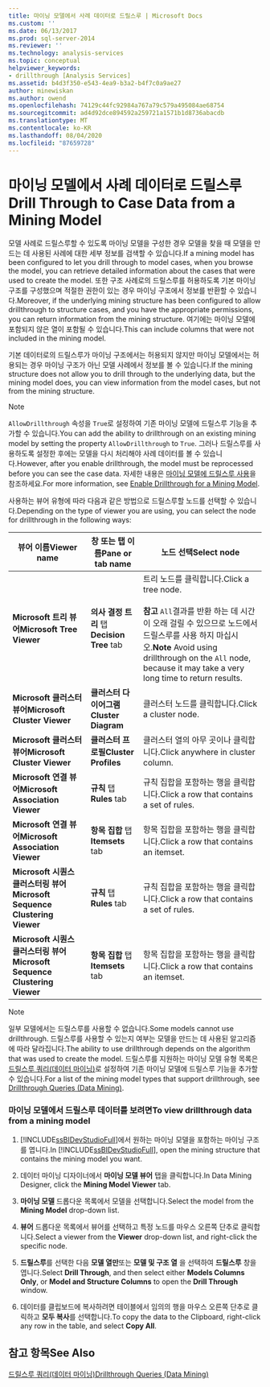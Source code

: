 ```yaml
---
title: 마이닝 모델에서 사례 데이터로 드릴스루 | Microsoft Docs
ms.custom: ''
ms.date: 06/13/2017
ms.prod: sql-server-2014
ms.reviewer: ''
ms.technology: analysis-services
ms.topic: conceptual
helpviewer_keywords:
- drillthrough [Analysis Services]
ms.assetid: b4d3f350-e543-4ea9-b3a2-b4f7c0a9ae27
author: minewiskan
ms.author: owend
ms.openlocfilehash: 74129c44fc92984a767a79c579a495084ae68754
ms.sourcegitcommit: ad4d92dce894592a259721a1571b1d8736abacdb
ms.translationtype: MT
ms.contentlocale: ko-KR
ms.lasthandoff: 08/04/2020
ms.locfileid: "87659728"
---
```

# <a name="drill-through-to-case-data-from-a-mining-model"></a><span data-ttu-id="161db-102">마이닝 모델에서 사례 데이터로 드릴스루</span><span class="sxs-lookup"><span data-stu-id="161db-102">Drill Through to Case Data from a Mining Model</span></span>
  <span data-ttu-id="161db-103">모델 사례로 드릴스루할 수 있도록 마이닝 모델을 구성한 경우 모델을 찾을 때 모델을 만드는 데 사용된 사례에 대한 세부 정보를 검색할 수 있습니다.</span><span class="sxs-lookup"><span data-stu-id="161db-103">If a mining model has been configured to let you drill through to model cases, when you browse the model, you can retrieve detailed information about the cases that were used to create the model.</span></span> <span data-ttu-id="161db-104">또한 구조 사례로의 드릴스루를 허용하도록 기본 마이닝 구조를 구성했으며 적절한 권한이 있는 경우 마이닝 구조에서 정보를 반환할 수 있습니다.</span><span class="sxs-lookup"><span data-stu-id="161db-104">Moreover, if the underlying mining structure has been configured to allow drillthrough to structure cases, and you have the appropriate permissions, you can return information from the mining structure.</span></span> <span data-ttu-id="161db-105">여기에는 마이닝 모델에 포함되지 않은 열이 포함될 수 있습니다.</span><span class="sxs-lookup"><span data-stu-id="161db-105">This can include columns that were not included in the mining model.</span></span>  
  
 <span data-ttu-id="161db-106">기본 데이터로의 드릴스루가 마이닝 구조에서는 허용되지 않지만 마이닝 모델에서는 허용되는 경우 마이닝 구조가 아닌 모델 사례에서 정보를 볼 수 있습니다.</span><span class="sxs-lookup"><span data-stu-id="161db-106">If the mining structure does not allow you to drill through to the underlying data, but the mining model does, you can view information from the model cases, but not from the mining structure.</span></span>  
  
> [!NOTE]  
>  <span data-ttu-id="161db-107">`AllowDrillthrough` 속성을 `True`로 설정하여 기존 마이닝 모델에 드릴스루 기능을 추가할 수 있습니다.</span><span class="sxs-lookup"><span data-stu-id="161db-107">You can add the ability to drillthrough on an existing mining model by setting the property `AllowDrillthrough` to `True`.</span></span> <span data-ttu-id="161db-108">그러나 드릴스루를 사용하도록 설정한 후에는 모델을 다시 처리해야 사례 데이터를 볼 수 있습니다.</span><span class="sxs-lookup"><span data-stu-id="161db-108">However, after you enable drillthrough, the model must be reprocessed before you can see the case data.</span></span> <span data-ttu-id="161db-109">자세한 내용은 [마이닝 모델에 드릴스루 사용](enable-drillthrough-for-a-mining-model.md)을 참조하세요.</span><span class="sxs-lookup"><span data-stu-id="161db-109">For more information, see [Enable Drillthrough for a Mining Model](enable-drillthrough-for-a-mining-model.md).</span></span>  
  
 <span data-ttu-id="161db-110">사용하는 뷰어 유형에 따라 다음과 같은 방법으로 드릴스루할 노드를 선택할 수 있습니다.</span><span class="sxs-lookup"><span data-stu-id="161db-110">Depending on the type of viewer you are using, you can select the node for drillthrough in the following ways:</span></span>  
  
|<span data-ttu-id="161db-111">뷰어 이름</span><span class="sxs-lookup"><span data-stu-id="161db-111">Viewer name</span></span>|<span data-ttu-id="161db-112">창 또는 탭 이름</span><span class="sxs-lookup"><span data-stu-id="161db-112">Pane or tab name</span></span>|<span data-ttu-id="161db-113">노드 선택</span><span class="sxs-lookup"><span data-stu-id="161db-113">Select node</span></span>|  
|-----------------|----------------------|-----------------|  
|<span data-ttu-id="161db-114">**Microsoft 트리 뷰어**</span><span class="sxs-lookup"><span data-stu-id="161db-114">**Microsoft Tree Viewer**</span></span>|<span data-ttu-id="161db-115">**의사 결정 트리** 탭</span><span class="sxs-lookup"><span data-stu-id="161db-115">**Decision Tree** tab</span></span>|<span data-ttu-id="161db-116">트리 노드를 클릭합니다.</span><span class="sxs-lookup"><span data-stu-id="161db-116">Click a tree node.</span></span><br /><br /> <span data-ttu-id="161db-117">**참고** `All`결과를 반환 하는 데 시간이 오래 걸릴 수 있으므로 노드에서 드릴스루를 사용 하지 마십시오.</span><span class="sxs-lookup"><span data-stu-id="161db-117">**Note** Avoid using drillthrough on the `All` node, because it may take a very long time to return results.</span></span>|  
|<span data-ttu-id="161db-118">**Microsoft 클러스터 뷰어**</span><span class="sxs-lookup"><span data-stu-id="161db-118">**Microsoft Cluster Viewer**</span></span>|<span data-ttu-id="161db-119">**클러스터 다이어그램**</span><span class="sxs-lookup"><span data-stu-id="161db-119">**Cluster Diagram**</span></span>|<span data-ttu-id="161db-120">클러스터 노드를 클릭합니다.</span><span class="sxs-lookup"><span data-stu-id="161db-120">Click a cluster node.</span></span>|  
|<span data-ttu-id="161db-121">**Microsoft 클러스터 뷰어**</span><span class="sxs-lookup"><span data-stu-id="161db-121">**Microsoft Cluster Viewer**</span></span>|<span data-ttu-id="161db-122">**클러스터 프로필**</span><span class="sxs-lookup"><span data-stu-id="161db-122">**Cluster Profiles**</span></span>|<span data-ttu-id="161db-123">클러스터 열의 아무 곳이나 클릭합니다.</span><span class="sxs-lookup"><span data-stu-id="161db-123">Click anywhere in cluster column.</span></span>|  
|<span data-ttu-id="161db-124">**Microsoft 연결 뷰어**</span><span class="sxs-lookup"><span data-stu-id="161db-124">**Microsoft Association Viewer**</span></span>|<span data-ttu-id="161db-125">**규칙** 탭</span><span class="sxs-lookup"><span data-stu-id="161db-125">**Rules** tab</span></span>|<span data-ttu-id="161db-126">규칙 집합을 포함하는 행을 클릭합니다.</span><span class="sxs-lookup"><span data-stu-id="161db-126">Click a row that contains a set of rules.</span></span>|  
|<span data-ttu-id="161db-127">**Microsoft 연결 뷰어**</span><span class="sxs-lookup"><span data-stu-id="161db-127">**Microsoft Association Viewer**</span></span>|<span data-ttu-id="161db-128">**항목 집합** 탭</span><span class="sxs-lookup"><span data-stu-id="161db-128">**Itemsets** tab</span></span>|<span data-ttu-id="161db-129">항목 집합을 포함하는 행을 클릭합니다.</span><span class="sxs-lookup"><span data-stu-id="161db-129">Click a row that contains an itemset.</span></span>|  
|<span data-ttu-id="161db-130">**Microsoft 시퀀스 클러스터링 뷰어**</span><span class="sxs-lookup"><span data-stu-id="161db-130">**Microsoft Sequence Clustering Viewer**</span></span>|<span data-ttu-id="161db-131">**규칙** 탭</span><span class="sxs-lookup"><span data-stu-id="161db-131">**Rules** tab</span></span>|<span data-ttu-id="161db-132">규칙 집합을 포함하는 행을 클릭합니다.</span><span class="sxs-lookup"><span data-stu-id="161db-132">Click a row that contains a set of rules.</span></span>|  
|<span data-ttu-id="161db-133">**Microsoft 시퀀스 클러스터링 뷰어**</span><span class="sxs-lookup"><span data-stu-id="161db-133">**Microsoft Sequence Clustering Viewer**</span></span>|<span data-ttu-id="161db-134">**항목 집합** 탭</span><span class="sxs-lookup"><span data-stu-id="161db-134">**Itemsets** tab</span></span>|<span data-ttu-id="161db-135">항목 집합을 포함하는 행을 클릭합니다.</span><span class="sxs-lookup"><span data-stu-id="161db-135">Click a row that contains an itemset.</span></span>|  
  
> [!NOTE]  
>  <span data-ttu-id="161db-136">일부 모델에서는 드릴스루를 사용할 수 없습니다.</span><span class="sxs-lookup"><span data-stu-id="161db-136">Some models cannot use drillthrough.</span></span> <span data-ttu-id="161db-137">드릴스루를 사용할 수 있는지 여부는 모델을 만드는 데 사용된 알고리즘에 따라 달라집니다.</span><span class="sxs-lookup"><span data-stu-id="161db-137">The ability to use drillthrough depends on the algorithm that was used to create the model.</span></span> <span data-ttu-id="161db-138">드릴스루를 지원하는 마이닝 모델 유형 목록은 [드릴스루 쿼리&#40;데이터 마이닝&#41;](drillthrough-queries-data-mining.md)로 설정하여 기존 마이닝 모델에 드릴스루 기능을 추가할 수 있습니다.</span><span class="sxs-lookup"><span data-stu-id="161db-138">For a list of the mining model types that support drillthrough, see [Drillthrough Queries &#40;Data Mining&#41;](drillthrough-queries-data-mining.md).</span></span>  
  
### <a name="to-view-drillthrough-data-from-a-mining-model"></a><span data-ttu-id="161db-139">마이닝 모델에서 드릴스루 데이터를 보려면</span><span class="sxs-lookup"><span data-stu-id="161db-139">To view drillthrough data from a mining model</span></span>  
  
1.  <span data-ttu-id="161db-140">[!INCLUDE[ssBIDevStudioFull](../../includes/ssbidevstudiofull-md.md)]에서 원하는 마이닝 모델을 포함하는 마이닝 구조를 엽니다.</span><span class="sxs-lookup"><span data-stu-id="161db-140">In [!INCLUDE[ssBIDevStudioFull](../../includes/ssbidevstudiofull-md.md)], open the mining structure that contains the mining model you want.</span></span>  
  
2.  <span data-ttu-id="161db-141">데이터 마이닝 디자이너에서 **마이닝 모델 뷰어** 탭을 클릭합니다.</span><span class="sxs-lookup"><span data-stu-id="161db-141">In Data Mining Designer, click the **Mining Model Viewer** tab.</span></span>  
  
3.  <span data-ttu-id="161db-142">**마이닝 모델** 드롭다운 목록에서 모델을 선택합니다.</span><span class="sxs-lookup"><span data-stu-id="161db-142">Select the model from the **Mining Model** drop-down list.</span></span>  
  
4.  <span data-ttu-id="161db-143">**뷰어** 드롭다운 목록에서 뷰어를 선택하고 특정 노드를 마우스 오른쪽 단추로 클릭합니다.</span><span class="sxs-lookup"><span data-stu-id="161db-143">Select a viewer from the **Viewer** drop-down list, and right-click the specific node.</span></span>  
  
5.  <span data-ttu-id="161db-144">**드릴스루**를 선택한 다음 **모델 열만**또는 **모델 및 구조 열** 을 선택하여 **드릴스루** 창을 엽니다.</span><span class="sxs-lookup"><span data-stu-id="161db-144">Select **Drill Through**, and then select either **Models Columns Only**, or **Model and Structure Columns** to open the **Drill Through** window.</span></span>  
  
6.  <span data-ttu-id="161db-145">데이터를 클립보드에 복사하려면 테이블에서 임의의 행을 마우스 오른쪽 단추로 클릭하고 **모두 복사**를 선택합니다.</span><span class="sxs-lookup"><span data-stu-id="161db-145">To copy the data to the Clipboard, right-click any row in the table, and select **Copy All**.</span></span>  
  
## <a name="see-also"></a><span data-ttu-id="161db-146">참고 항목</span><span class="sxs-lookup"><span data-stu-id="161db-146">See Also</span></span>  
 [<span data-ttu-id="161db-147">드릴스루 쿼리&#40;데이터 마이닝&#41;</span><span class="sxs-lookup"><span data-stu-id="161db-147">Drillthrough Queries &#40;Data Mining&#41;</span></span>](drillthrough-queries-data-mining.md)  
  
  
